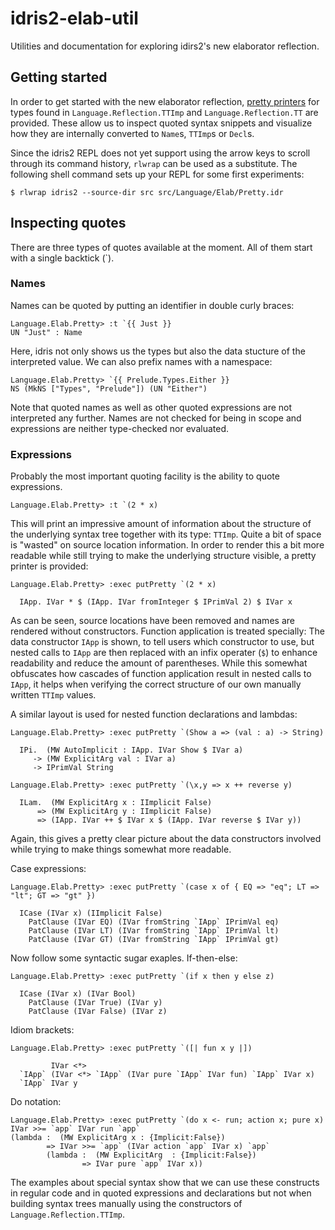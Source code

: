 # idris2-elab-util
Utilities and documentation for exploring idirs2's new elaborator reflection.

## Getting started
In order to get started with the new elaborator reflection,
[pretty printers](/src/Language/Elab/Pretty.idr)
for types found in `Language.Reflection.TTImp` and `Language.Reflection.TT` are provided.
These allow us to inspect quoted syntax snippets and visualize
how they are internally converted to `Name`s, `TTImp`s or `Decl`s.

Since the idris2 REPL does not yet support using the arrow keys
to scroll through its command history, `rlwrap` can be used as a substitute.
The following shell command sets up your REPL for some first experiments:

```
$ rlwrap idris2 --source-dir src src/Language/Elab/Pretty.idr
```

## Inspecting quotes
There are three types of quotes available at the moment.
All of them start with a single backtick (\`).

### Names
Names can be quoted by putting an identifier in double
curly braces:

```
Language.Elab.Pretty> :t `{{ Just }}
UN "Just" : Name
```

Here, idris not only shows us the types but also the
data stucture of the interpreted value. We can also
prefix names with a namespace:

```
Language.Elab.Pretty> `{{ Prelude.Types.Either }}
NS (MkNS ["Types", "Prelude"]) (UN "Either")
```

Note that quoted names as well as other quoted expressions
are not interpreted any further. Names are not checked for
being in scope and expressions are neither type-checked nor
evaluated.

### Expressions
Probably the most important quoting facility
is the ability to quote expressions.

```
Language.Elab.Pretty> :t `(2 * x)
```

This will print an impressive amount of information about the structure
of the underlying syntax tree together with its type: `TTImp`.
Quite a bit of space is "wasted" on source location
information. In order to render this a bit more readable while still
trying to make the underlying structure visible, a
pretty printer is provided:

```
Language.Elab.Pretty> :exec putPretty `(2 * x)

  IApp. IVar * $ (IApp. IVar fromInteger $ IPrimVal 2) $ IVar x

```

As can be seen, source locations have been removed and names
are rendered without constructors. Function application is
treated specially: The data constructor `IApp` is shown, to
tell users which constructor to use, but nested calls to `IApp`
are then replaced with an infix operater (`$`) to enhance readability
and reduce the amount of parentheses. While this somewhat obfuscates
how cascades of function application result in nested calls
to `IApp`, it helps when verifying the correct structure of our own
manually written `TTImp` values.

A similar layout is used for nested function declarations
and lambdas:

```
Language.Elab.Pretty> :exec putPretty `(Show a => (val : a) -> String)

  IPi.  (MW AutoImplicit : IApp. IVar Show $ IVar a)
     -> (MW ExplicitArg val : IVar a)
     -> IPrimVal String

```

```
Language.Elab.Pretty> :exec putPretty `(\x,y => x ++ reverse y)

  ILam.  (MW ExplicitArg x : IImplicit False)
      => (MW ExplicitArg y : IImplicit False)
      => (IApp. IVar ++ $ IVar x $ (IApp. IVar reverse $ IVar y))

```

Again, this gives a pretty clear picture about the data constructors
involved while trying to make things somewhat more readable.

Case expressions:

```
Language.Elab.Pretty> :exec putPretty `(case x of { EQ => "eq"; LT => "lt"; GT => "gt" })

  ICase (IVar x) (IImplicit False)
    PatClause (IVar EQ) (IVar fromString `IApp` IPrimVal eq)
    PatClause (IVar LT) (IVar fromString `IApp` IPrimVal lt)
    PatClause (IVar GT) (IVar fromString `IApp` IPrimVal gt)

```

Now follow some syntactic sugar exaples.
If-then-else:

```
Language.Elab.Pretty> :exec putPretty `(if x then y else z)

  ICase (IVar x) (IVar Bool)
    PatClause (IVar True) (IVar y)
    PatClause (IVar False) (IVar z)

```

Idiom brackets:

```
Language.Elab.Pretty> :exec putPretty `([| fun x y |])

         IVar <*>
  `IApp` (IVar <*> `IApp` (IVar pure `IApp` IVar fun) `IApp` IVar x)
  `IApp` IVar y

```

Do notation:

```
Language.Elab.Pretty> :exec putPretty `(do x <- run; action x; pure x)
IVar >>= `app` IVar run `app`
(lambda :  (MW ExplicitArg x : {Implicit:False})
        => IVar >>= `app` (IVar action `app` IVar x) `app`
        (lambda :  (MW ExplicitArg  : {Implicit:False})
                => IVar pure `app` IVar x))

```

The examples about special syntax show that we can use these
constructs in regular code and in quoted expressions and declarations
but not when building syntax trees manually using the constructors
of `Language.Reflection.TTImp`.
